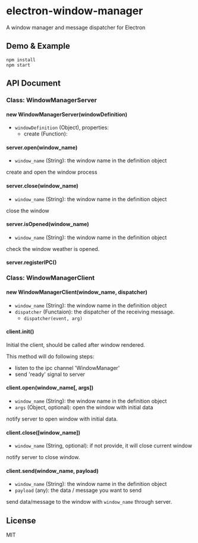 # electron-window-manager
A window manager and message dispatcher for Electron

## Demo & Example

```
npm install
npm start
```

## API Document

### Class: WindowManagerServer

#### new WindowManagerServer(windowDefinition)
* `windowDefinition` (Object), properties:
  * create (Function): 

#### server.open(window_name)
* `window_name` (String): the window name in the definition object

create and open the window process

#### server.close(window_name)
* `window_name` (String): the window name in the definition object

close the window

#### server.isOpened(window_name)
* `window_name` (String): the window name in the definition object

check the window weather is opened.

#### server.registerIPC()

### Class: WindowManagerClient

#### new WindowManagerClient(window_name, dispatcher)
* `window_name` (String): the window name in the definition object
* `dispatcher` (Functaion): the dispatcher of the receiving message. 
  * `dispatcher(event, arg)` 

#### client.init()

Initial the client, should be called after window rendered. 

This method will do following steps:
* listen to the ipc channel 'WindowManager'
* send 'ready' signal to server

#### client.open(window_name[, args])
* `window_name` (String): the window name in the definition object
* `args` (Object, optional): open the window with initial data

notify server to open window with initial data. 

#### client.close([window_name])
* `window_name` (String, optional): if not provide, it will close current window

notify server to close window. 

#### client.send(window_name, payload)
* `window_name` (String): the window name in the definition object
* `payload` (any): the data / message you want to send

send data/message to the window with `window_name` through server. 

## License

MIT
